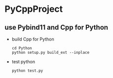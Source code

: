 # PyCppProject
use Pybind11 and Cpp for Python
---

- build Cpp for Python

  ```shell
  cd Python
  python setup.py build_ext --inplace
  ```

- test python

  ```shell
  python test.py
  ```

